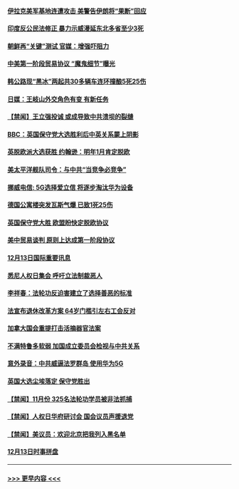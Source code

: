 #### [伊拉克美军基地连遭攻击 美警告伊朗将“果断”回应](../pages/prog202/a102729436.md?t=12142122) 
#### [印度反公民法修正 暴力示威漫延东北多省至少3死](../pages/prog202/a102729396.md?t=12142122) 
#### [朝鲜再“关键”测试 官媒：增强吓阻力](../pages/prog202/a102729377.md?t=12142122) 
#### [中美第一阶段贸易协议 “魔鬼细节”曝光](../pages/prog202/a102729326.md?t=12142122) 
#### [韩公路现“黑冰”两起共30多辆车连环撞酿5死25伤](../pages/prog202/a102729258.md?t=12142122) 
#### [日媒：王岐山外交角色有变 有新任务](../pages/prog202/a102729110.md?t=12142122) 
#### [【禁闻】王立强投诚 或成导致中共溃坝的裂缝](../pages/prog202/a102729057.md?t=12142122) 
#### [BBC：英国保守党大选胜利后中英关系蒙上阴影](../pages/prog202/a102728958.md?t=12142122) 
#### [英脱欧派大选获胜 约翰逊：明年1月肯定脱欧](../pages/prog202/a102729043.md?t=12142122) 
#### [美太平洋舰队司令：与中共“当竞争必竞争”](../pages/prog202/a102728913.md?t=12142122) 
#### [挪威电信: 5G选择爱立信 将逐步淘汰华为设备](../pages/prog202/a102728905.md?t=12142122) 
#### [德国公寓楼突发瓦斯气爆 已致1死25伤](../pages/prog202/a102728921.md?t=12142122) 
#### [英国保守党大胜 欧盟盼快定脱欧协议](../pages/prog202/a102728883.md?t=12142122) 
#### [美中贸易谈判 原则上达成第一阶段协议](../pages/prog202/a102728865.md?t=12142122) 
#### [12月13日国际重要讯息](../pages/prog202/a102728664.md?t=12142122) 
#### [悉尼人权日集会 呼吁立法制裁恶人](../pages/prog202/a102728672.md?t=12142122) 
#### [李祥春：法轮功反迫害建立了选择善恶的标准](../pages/prog202/a102728599.md?t=12142122) 
#### [法宣布退休改革方案 64岁门槛引左右工会反对](../pages/prog202/a102728327.md?t=12142122) 
#### [加拿大国会重提打击活摘器官法案](../pages/prog202/a102728341.md?t=12142122) 
#### [不满特鲁多软弱 加国成立委员会检视与中共关系](../pages/prog202/a102728140.md?t=12142122) 
#### [意外录音：中共威逼法罗群岛 使用华为5G](../pages/prog202/a102728334.md?t=12142122) 
#### [英国大选尘埃落定 保守党胜出](../pages/prog202/a102728325.md?t=12142122) 
#### [【禁闻】11月份 325名法轮功学员被非法抓捕](../pages/prog202/a102728306.md?t=12142122) 
#### [【禁闻】人权日华府研讨会 国会议员声援退党](../pages/prog202/a102728297.md?t=12142122) 
#### [【禁闻】美议员：欢迎北京把我列入黑名单](../pages/prog202/a102728268.md?t=12142122) 
#### [12月13日时事拼盘](../pages/prog202/a102728256.md?t=12142122) 

----
#### [ >>> 更早内容 <<< ](../indexes/prog202-earlier.md)
